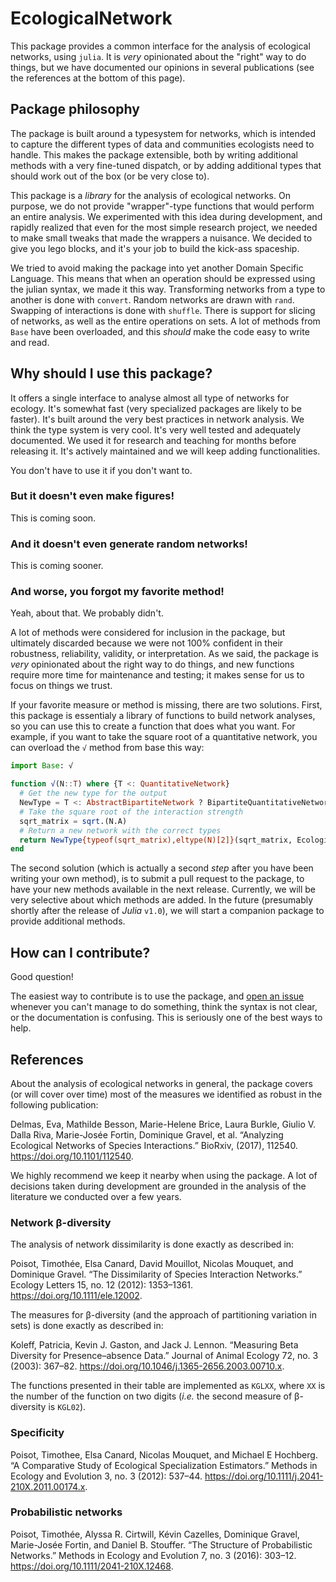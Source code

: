# EcologicalNetwork

This package provides a common interface for the analysis of ecological
networks, using `julia`. It is *very* opinionated about the "right" way to do
things, but we have documented our opinions in several publications (see the
references at the bottom of this page).

## Package philosophy

The package is built around a typesystem for networks, which is intended to
capture the different types of data and communities ecologists need to handle.
This makes the package extensible, both by writing additional methods with a
very fine-tuned dispatch, or by adding additional types that should work out of
the box (or be very close to).

This package is a *library* for the analysis of ecological networks. On purpose,
we do not provide "wrapper"-type functions that would perform an entire
analysis. We experimented with this idea during development, and rapidly
realized that even for the most simple research project, we needed to make small
tweaks that made the wrappers a nuisance. We decided to give you lego blocks,
and it's your job to build the kick-ass spaceship.

We tried to avoid making the package into yet another Domain Specific Language.
This means that when an operation should be expressed using the julian syntax,
we made it this way. Transforming networks from a type to another is done with
`convert`. Random networks are drawn with `rand`. Swapping of interactions is
done with `shuffle`. There is support for slicing of networks, as well as the
entire operations on sets. A lot of methods from `Base` have been overloaded,
and this *should* make the code easy to write and read.

## Why should I use this package?

It offers a single interface to analyse almost all type of networks for ecology.
It's somewhat fast (very specialized packages are likely to be faster). It's
built around the very best practices in network analysis. We think the type
system is very cool. It's very well tested and adequately documented. We used it
for research and teaching for months before releasing it. It's actively
maintained and we will keep adding functionalities.

You don't have to use it if you don't want to.

### But it doesn't even make figures!

This is coming soon.

### And it doesn't even generate random networks!

This is coming sooner.

### And worse, you forgot my favorite method!

Yeah, about that. We probably didn't.

A lot of methods were considered for inclusion in the package, but ultimately
discarded because we were not 100% confident in their robustness, reliability,
validity, or interpretation. As we said, the package is *very* opinionated about
the right way to do things, and new functions require more time for maintenance
and testing; it makes sense for us to focus on things we trust.

If your favorite measure or method is missing, there are two solutions. First,
this package is essentialy a library of functions to build network analyses, so
you can use this to create a function that does what you want. For example, if
you want to take the square root of a quantitative network, you can overload the `√`
method from base this way:

~~~ julia
import Base: √

function √(N::T) where {T <: QuantitativeNetwork}
  # Get the new type for the output
  NewType = T <: AbstractBipartiteNetwork ? BipartiteQuantitativeNetwork : UnipartiteQuantitativeNetwork
  # Take the square root of the interaction strength
  sqrt_matrix = sqrt.(N.A)
  # Return a new network with the correct types
  return NewType{typeof(sqrt_matrix),eltype(N)[2]}(sqrt_matrix, EcologicalNetwork.species_objects(N)...)
end
~~~

The second solution (which is actually a second *step* after you have been
writing your own method), is to submit a pull request to the package, to have
your new methods available in the next release. Currently, we will be very
selective about which methods are added. In the future (presumably shortly after
the release of *Julia* `v1.0`), we will start a companion package to provide
additional methods.

## How can I contribute?

Good question!

The easiest way to contribute is to use the package, and [open an issue][issue]
whenever you can't manage to do something, think the syntax is not clear, or the
documentation is confusing. This is seriously one of the best ways to help.

[issue]: https://github.com/PoisotLab/EcologicalNetwork.jl/issues

## References

About the analysis of ecological networks in general, the package covers (or
will cover over time) most of the measures we identified as robust in the
following publication:

Delmas, Eva, Mathilde Besson, Marie-Helene Brice, Laura Burkle, Giulio V.
Dalla Riva, Marie-Josée Fortin, Dominique Gravel, et al. “Analyzing Ecological
Networks of Species Interactions.” BioRxiv, (2017), 112540.
https://doi.org/10.1101/112540.

We highly recommend we keep it nearby when using the package. A lot of decisions
taken during development are grounded in the analysis of the literature we
conducted over a few years.

### Network β-diversity

The analysis of network dissimilarity is done exactly as described in:

Poisot, Timothée, Elsa Canard, David Mouillot, Nicolas Mouquet, and Dominique
Gravel. “The Dissimilarity of Species Interaction Networks.” Ecology Letters 15,
no. 12 (2012): 1353–1361. https://doi.org/10.1111/ele.12002.

The measures for β-diversity (and the approach of partitioning variation in
sets) is done exactly as described in:

Koleff, Patricia, Kevin J. Gaston, and Jack J. Lennon. “Measuring Beta
Diversity for Presence–absence Data.” Journal of Animal Ecology 72, no. 3
(2003): 367–82. https://doi.org/10.1046/j.1365-2656.2003.00710.x.

The functions presented in their table are implemented as `KGLXX`, where `XX` is
the number of the function on two digits (*i.e.* the second measure of
β-diversity is `KGL02`).

### Specificity

Poisot, Timothee, Elsa Canard, Nicolas Mouquet, and Michael E Hochberg. “A
Comparative Study of Ecological Specialization Estimators.” Methods in Ecology
and Evolution 3, no. 3 (2012): 537–44.
https://doi.org/10.1111/j.2041-210X.2011.00174.x.

### Probabilistic networks

Poisot, Timothée, Alyssa R. Cirtwill, Kévin Cazelles, Dominique Gravel,
Marie-Josée Fortin, and Daniel B. Stouffer. “The Structure of Probabilistic
Networks.” Methods in Ecology and Evolution 7, no. 3 (2016): 303–12.
https://doi.org/10.1111/2041-210X.12468.

